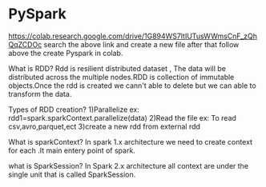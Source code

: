 # PySpark
https://colab.research.google.com/drive/1G894WS7ltIUTusWWmsCnF_zQhQqZCDOc
search the above link and create a new file 
after that follow above the create Pyspark in colab.

What is RDD?
    Rdd is resilient distributed dataset , The data will be distributed across the multiple nodes.RDD is collection of immutable objects.Once the rdd is created we cann't able to delete but we can able to transform the data.

Types of RDD creation?
     1)Parallelize 
           ex: rdd1=spark.sparkContext.parallelize(data)
     2)Read the file
           ex: To read csv,avro,parquet,ect
     3)create a new rdd from external rdd

What is sparkContext?
     In spark 1.x architecture we need to create context  for each .It main entery point of spark.
     
what is SparkSession?
      In Spark 2.x architecture all context are under the single unit that is called SparkSession.
      


